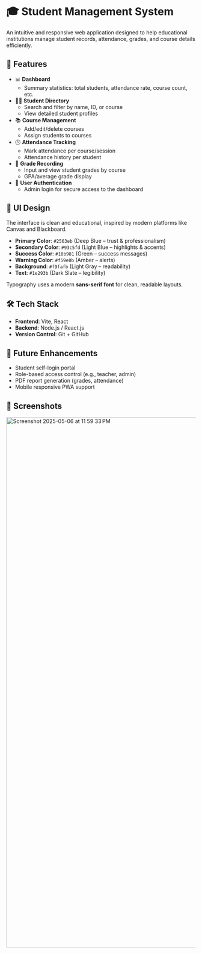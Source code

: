 # 🎓 Student Management System

An intuitive and responsive web application designed to help educational institutions manage student records, attendance, grades, and course details efficiently.

## 🚀 Features

- 📊 **Dashboard**
  - Summary statistics: total students, attendance rate, course count, etc.
- 🧑‍🎓 **Student Directory**
  - Search and filter by name, ID, or course
  - View detailed student profiles
- 📚 **Course Management**
  - Add/edit/delete courses
  - Assign students to courses
- 🕒 **Attendance Tracking**
  - Mark attendance per course/session
  - Attendance history per student
- 📝 **Grade Recording**
  - Input and view student grades by course
  - GPA/average grade display
- 🔐 **User Authentication**
  - Admin login for secure access to the dashboard

## 🎨 UI Design

The interface is clean and educational, inspired by modern platforms like Canvas and Blackboard.

- **Primary Color**: `#2563eb` (Deep Blue – trust & professionalism)
- **Secondary Color**: `#93c5fd` (Light Blue – highlights & accents)
- **Success Color**: `#10b981` (Green – success messages)
- **Warning Color**: `#f59e0b` (Amber – alerts)
- **Background**: `#f9fafb` (Light Gray – readability)
- **Text**: `#1e293b` (Dark Slate – legibility)

Typography uses a modern **sans-serif font** for clean, readable layouts.

## 🛠️ Tech Stack

- **Frontend**: Vite, React
- **Backend**: Node.js / React.js 
- **Version Control**: Git + GitHub

## 🧪 Future Enhancements

- Student self-login portal
- Role-based access control (e.g., teacher, admin)
- PDF report generation (grades, attendance)
- Mobile responsive PWA support

## 📸 Screenshots



<img width="1408" alt="Screenshot 2025-05-06 at 11 59 33 PM" src="https://github.com/user-attachments/assets/945320ae-0105-4a5b-9017-f3a0080c18cf" />

